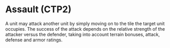 # Assault (CTP2)

A unit may attack another unit by simply moving on to the tile the target unit occupies. The success of the attack depends on the relative strength of the attacker versus the defender, taking into account terrain bonuses, attack, defense and armor ratings.